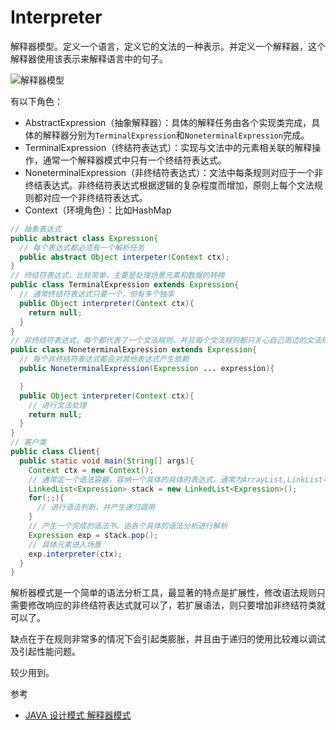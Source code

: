 # Interpreter

解释器模型。定义一个语言，定义它的文法的一种表示。并定义一个解释器，这个解释器使用该表示来解释语言中的句子。

![解释器模型](https://ws1.sinaimg.cn/large/006tNbRwly1fx30imjtroj30q00feq3v.jpg)

有以下角色：
* AbstractExpression（抽象解释器）：具体的解释任务由各个实现类完成，具体的解释器分别为`TerminalExpression`和`NoneterminalExpression`完成。
* TerminalExpression（终结符表达式）：实现与文法中的元素相关联的解释操作，通常一个解释器模式中只有一个终结符表达式。
* NoneterminalExpression（非终结符表达式）：文法中每条规则对应于一个非终结表达式。非终结符表达式根据逻辑的复杂程度而增加，原则上每个文法规则都对应一个非终结符表达式。
* Context（环境角色）：比如HashMap

```java
// 抽象表达式
public abstract class Expression{
  // 每个表达式都必须有一个解析任务
  public abstract Object interpeter(Context ctx);
}
// 终结符表达式，比较简单，主要是处理场景元素和数据的转换
public class TerminalExpression extends Expression{
  // 通常终结符表达式只要一个，但有多个独享
  public Object interpreter(Context ctx){
    return null;
  }
}
// 非终结符表达式，每个都代表了一个文法规则，并且每个文法规则都只关心自己周边的文法规则的结果（注意是结果），因此这就产生了每个非终结符表达式调用自己周边的非终结符表达式。
public class NoneterminalExpression extends Expression{
  // 每个非终结符表达式都会对其他表达式产生依赖
  public NoneterminalExpression(Expression ... expression){

  }
  public Object interpreter(Context ctx){
    // 进行文法处理
    return null;
  }
}
// 客户类
public class Client{
  public static void main(String[] args){
    Context ctx = new Context();
    // 通常定一个语法容器，容纳一个具体的具体的表达式，通常为ArrayList,LinkList等；
    LinkedList<Expression> stack = new LinkedList<Expression>();
    for(;;){
      // 进行语法判断，并产生递归调用
    }
    // 产生一个完成的语法书。由各个具体的语法分析进行解析
    Expression exp = stack.pop();
    // 具体元素进入场景
    exp.interpreter(ctx);
  }
}
```

解析器模式是一个简单的语法分析工具，最显著的特点是扩展性，修改语法规则只需要修改响应的非终结符表达式就可以了，若扩展语法，则只要增加非终结符类就可以了。

缺点在于在规则非常多的情况下会引起类膨胀，并且由于递归的使用比较难以调试及引起性能问题。

较少用到。

参考
* [JAVA 设计模式 解释器模式](http://www.cnblogs.com/jingmoxukong/p/4236961.html)
